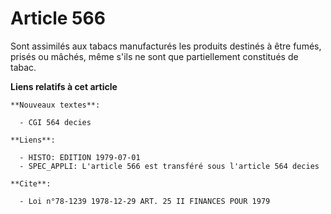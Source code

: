 # Article 566

Sont assimilés aux tabacs manufacturés les produits destinés à être fumés, prisés ou mâchés, même s'ils ne sont que
partiellement constitués de tabac.

**Liens relatifs à cet article**

	**Nouveaux textes**:

	  - CGI 564 decies

	**Liens**:

	  - HISTO: EDITION 1979-07-01
	  - SPEC_APPLI: L'article 566 est transféré sous l'article 564 decies

	**Cite**:

	  - Loi n°78-1239 1978-12-29 ART. 25 II FINANCES POUR 1979
